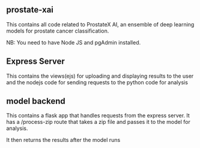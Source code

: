 ## prostate-xai
This contains all code related to ProstateX AI, an ensemble of deep learning models for prostate cancer classification.

NB: You need to have Node JS and pgAdmin installed. 


 ## Express Server
 This contains the views(ejs) for uploading and displaying results to the user and the nodejs
 code for sending requests to the python code for analysis

 ## model backend

 This contains a flask app that handles requests from the express server.
 It has a /process-zip route that takes a zip file and passes it to the model for analysis.

 It then returns the results after the model runs
